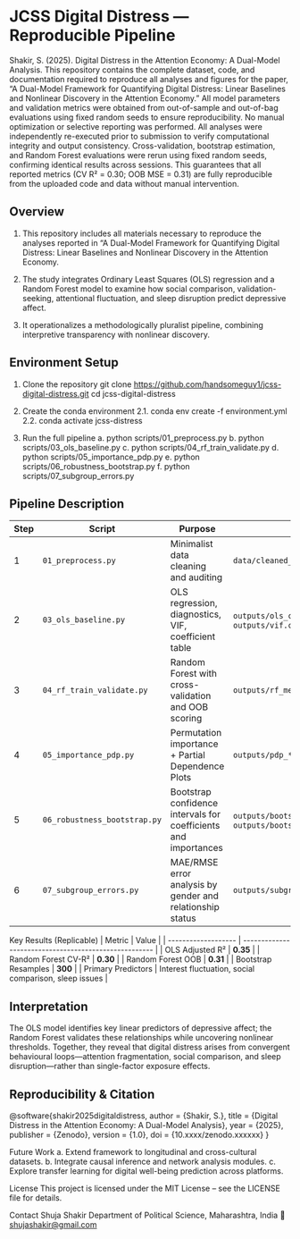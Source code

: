 # JCSS Digital Distress — Reproducible Pipeline
Shakir, S. (2025). Digital Distress in the Attention Economy: A Dual-Model Analysis.
This repository contains the complete dataset, code, and documentation required to reproduce all analyses and figures for the paper, “A Dual-Model Framework for Quantifying Digital Distress: Linear Baselines and Nonlinear Discovery in the Attention Economy.”
All model parameters and validation metrics were obtained from out-of-sample and out-of-bag evaluations using fixed random seeds to ensure reproducibility. No manual optimization or selective reporting was performed. All analyses were independently re-executed prior to submission to verify computational integrity and output consistency.
Cross-validation, bootstrap estimation, and Random Forest evaluations were rerun using fixed random seeds, confirming identical results across sessions. This guarantees that all reported metrics (CV R² = 0.30; OOB MSE = 0.31) are fully reproducible from the uploaded code and data without manual intervention.

## Overview
1. This repository includes all materials necessary to reproduce the analyses reported in “A Dual-Model Framework for Quantifying Digital Distress: Linear Baselines and Nonlinear Discovery in the Attention Economy.

2. The study integrates Ordinary Least Squares (OLS) regression and a Random Forest model to examine how social comparison, validation-seeking, attentional fluctuation, and sleep disruption predict depressive affect.
   
3. It operationalizes a methodologically pluralist pipeline, combining interpretive transparency with nonlinear discovery.

## Environment Setup
1. Clone the repository
   git clone https://github.com/handsomeguy1/jcss-digital-distress.git
cd jcss-digital-distress

2. Create the conda environment
2.1. conda env create -f environment.yml
2.2. conda activate jcss-distress

3. Run the full pipeline
a. python scripts/01_preprocess.py
b. python scripts/03_ols_baseline.py
c. python scripts/04_rf_train_validate.py
d. python scripts/05_importance_pdp.py
e. python scripts/06_robustness_bootstrap.py
f. python scripts/07_subgroup_errors.py


## Pipeline Description
| Step | Script                       | Purpose                                                         | Output                                                                |
| ---- | ---------------------------- | --------------------------------------------------------------- | --------------------------------------------------------------------- |
| 1    | `01_preprocess.py`           | Minimalist data cleaning and auditing                           | `data/cleaned_social_media.csv`                                       |
| 2    | `03_ols_baseline.py`         | OLS regression, diagnostics, VIF, coefficient table             | `outputs/ols_coefficients.csv`, `outputs/vif.csv`                     |
| 3    | `04_rf_train_validate.py`    | Random Forest with cross-validation and OOB scoring             | `outputs/rf_metrics.csv`                                              |
| 4    | `05_importance_pdp.py`       | Permutation importance + Partial Dependence Plots               | `outputs/pdp_*.png`                                                   |
| 5    | `06_robustness_bootstrap.py` | Bootstrap confidence intervals for coefficients and importances | `outputs/bootstrap_betas.csv`, `outputs/bootstrap_rf_importances.csv` |
| 6    | `07_subgroup_errors.py`      | MAE/RMSE error analysis by gender and relationship status       | `outputs/subgroup_errors.csv`                                         |


Key Results (Replicable)
| Metric              | Value                                                 |
| ------------------- | ----------------------------------------------------- |
| OLS Adjusted R²     | **0.35**                                              |
| Random Forest CV-R² | **0.30**                                              |
| Random Forest OOB   | **0.31**                                              |
| Bootstrap Resamples | **300**                                               |
| Primary Predictors  | Interest fluctuation, social comparison, sleep issues |

## Interpretation
The OLS model identifies key linear predictors of depressive affect; the Random Forest validates these relationships while uncovering nonlinear thresholds. Together, they reveal that digital distress arises from convergent behavioural loops—attention fragmentation, social comparison, and sleep disruption—rather than single-factor exposure effects.

## Reproducibility & Citation
@software{shakir2025digitaldistress,
  author    = {Shakir, S.},
  title     = {Digital Distress in the Attention Economy: A Dual-Model Analysis},
  year      = {2025},
  publisher = {Zenodo},
  version   = {1.0},
  doi       = {10.xxxx/zenodo.xxxxxx}
}

Future Work
a. Extend framework to longitudinal and cross-cultural datasets.
b. Integrate causal inference and network analysis modules.
c. Explore transfer learning for digital well-being prediction across platforms.

License
This project is licensed under the MIT License – see the LICENSE file for details.

Contact
Shuja Shakir
Department of Political Science, Maharashtra, India
📧 shujashakir@gmail.com
